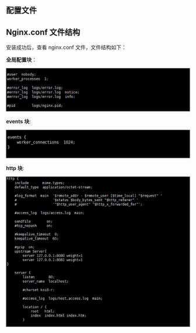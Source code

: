 ## 配置文件

## Nginx.conf 文件结构

安装成功后，查看 nginx.conf 文件，文件结构如下：

**全局配置块**：

![全局配置](./images/全局配置.jpg)

**events 块**:

![events块](./images/events块.jpg)

**http 块**:

![http块](./images/http块.jpg)